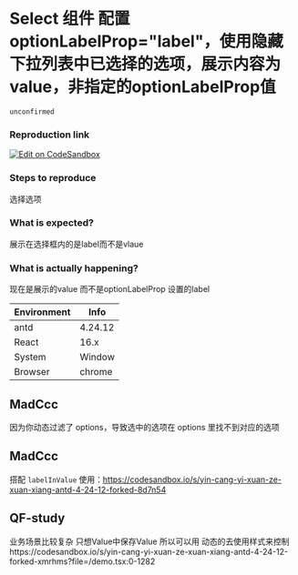 # Select 组件 配置 optionLabelProp="label"，使用隐藏下拉列表中已选择的选项，展示内容为value，非指定的optionLabelProp值

`unconfirmed`

### Reproduction link

[![Edit on CodeSandbox](https://codesandbox.io/static/img/play-codesandbox.svg)](https://codesandbox.io/s/yin-cang-yi-xuan-ze-xuan-xiang-antd-4-24-12-forked-4d5d2p?file=/demo.tsx)

### Steps to reproduce

选择选项

### What is expected?

展示在选择框内的是label而不是vlaue

### What is actually happening?

现在是展示的value 而不是optionLabelProp 设置的label

| Environment | Info    |
| ----------- | ------- |
| antd        | 4.24.12 |
| React       | 16.x    |
| System      | Window  |
| Browser     | chrome  |

<!-- generated by ant-design-issue-helper. DO NOT REMOVE -->

## MadCcc

因为你动态过滤了 options，导致选中的选项在 options 里找不到对应的选项

## MadCcc

搭配 `labelInValue` 使用：https://codesandbox.io/s/yin-cang-yi-xuan-ze-xuan-xiang-antd-4-24-12-forked-8d7n54

## QF-study

业务场景比较复杂 只想Value中保存Value 所以可以用 动态的去使用样式来控制https://codesandbox.io/s/yin-cang-yi-xuan-ze-xuan-xiang-antd-4-24-12-forked-xmrhms?file=/demo.tsx:0-1282
